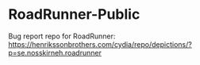 # RoadRunner-Public
Bug report repo for RoadRunner: https://henrikssonbrothers.com/cydia/repo/depictions/?p=se.nosskirneh.roadrunner
